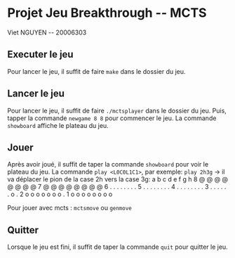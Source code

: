 
# Projet Jeu Breakthrough -- MCTS

Viet NGUYEN -- 20006303

## Executer le jeu

Pour lancer le jeu, il suffit de faire `make` dans le dossier du jeu.

## Lancer le jeu

Pour lancer le jeu, il suffit de faire `./mctsplayer` dans le dossier du jeu.
Puis, tapper la commande `newgame 8 8` pour commencer le jeu.
La commande `showboard` affiche le plateau du jeu.

## Jouer

Après avoir joué, il suffit de taper la commande `showboard` pour voir le plateau du jeu.
La commande `play <L0C0L1C1>`, par exemple: `play 2h3g` -> il va déplacer le pion de la case 2h vers la case 3g:
   a b c d e f g h 
 8 @ @ @ @ @ @ @ @ 
 7 @ @ @ @ @ @ @ @ 
 6 . . . . . . . . 
 5 . . . . . . . . 
 4 . . . . . . . . 
 3 . . . . . . o . 
 2 o o o o o o o . 
 1 o o o o o o o o 

Pour jouer avec mcts : `mctsmove` ou `genmove`

## Quitter

Lorsque le jeu est fini, il suffit de taper la commande `quit` pour quitter le jeu.

